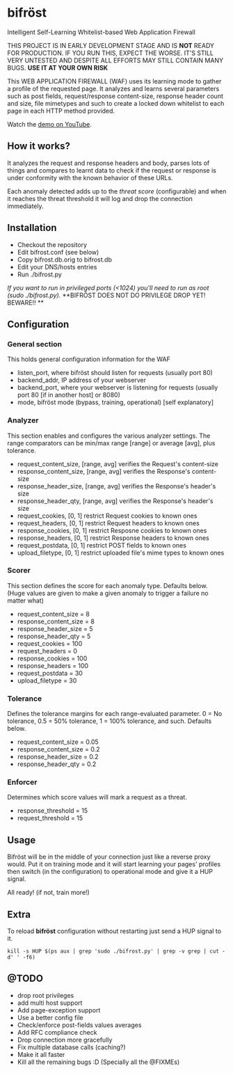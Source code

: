 # bifröst

Intelligent Self-Learning Whitelist-based Web Application Firewall

THIS PROJECT IS IN EARLY DEVELOPMENT STAGE AND IS **NOT** READY FOR PRODUCTION.
IF YOU RUN THIS, EXPECT THE WORSE. IT'S STILL VERY UNTESTED AND DESPITE ALL 
EFFORTS MAY STILL CONTAIN MANY BUGS. **USE IT AT YOUR OWN RISK**

This WEB APPLICATION FIREWALL (WAF) uses its learning mode to gather a profile of the requested page. It analyzes and learns several parameters such as post fields, request/response content-size, response header count and size, file mimetypes and such to create a locked down whitelist to each page in each HTTP method provided.

Watch the [demo on YouTube](https://www.youtube.com/watch?v=qjzeJbAGgBo).

## How it works?
It analyzes the request and response headers and body, parses lots of things and compares to learnt data to check if the request or response is under conformity with the known behavior of these URLs.

Each anomaly detected adds up to the *threat score* (configurable) and when it reaches the threat threshold it will log and drop the connection immediately.

## Installation

* Checkout the repository
* Edit bifrost.conf (see below)
* Copy bifrost.db.orig to bifrost.db
* Edit your DNS/hosts entries
* Run ./bifrost.py 

*If you want to run in privileged ports (<1024) you'll need to run as root (sudo ./bifrost.py).*
**BIFRÖST DOES NOT DO PRIVILEGE DROP YET! BEWARE!! **

## Configuration
### General section
This holds general configuration information for the WAF

* listen_port, where bifröst should listen for requests (usually port 80)
* backend_addr, IP address of your webserver
* backend_port, where your webserver is listening for requests (usually port 80 [if in another host] or 8080)
* mode, bifröst mode (bypass, training, operational) [self explanatory]

### Analyzer
This section enables and configures the various analyzer settings.
The range comparators can be min/max range [range] or average [avg], plus tolerance.

* request\_content\_size, [range, avg] verifies the Request's content-size 
* response\_content\_size, [range, avg] verifies the Response's content-size 
* response\_header\_size, [range, avg] verifies the Response's header's size
* response\_header\_qty, [range, avg] verifies the Response's header's size
* request_cookies, [0, 1] restrict Request cookies to known ones
* request_headers, [0, 1] restrict Request headers to known ones
* response_cookies, [0, 1] restrict Resposne cookies to known ones
* response_headers, [0, 1] restrict Response headers to known ones
* request_postdata, [0, 1] restrict POST fields to known ones
* upload_filetype, [0, 1] restrict uploaded file's mime types to known ones

### Scorer
This section defines the score for each anomaly type. Defaults below. (Huge values are given to make a given anomaly to trigger a failure no matter what)

* request\_content\_size = 8
* response\_content\_size = 8
* response\_header\_size = 5
* response\_header\_qty = 5
* request_cookies = 100
* request_headers = 0
* response_cookies = 100
* response_headers = 100
* request_postdata = 30
* upload_filetype = 30

### Tolerance
Defines the tolerance margins for each range-evaluated parameter. 0 = No tolerance, 0.5 = 50% tolerance, 1 = 100% tolerance, and such. Defaults below.

* request_content_size = 0.05
* response_content_size = 0.2
* response_header_size = 0.2
* response_header_qty = 0.2

### Enforcer
Determines which score values will mark a request as a threat.

* response_threshold = 15
* request_threshold = 15

## Usage

Bifröst will be in the middle of your connection just like a reverse proxy would. Put it on training mode and it will start learning your pages' profiles then switch (in the configuration) to operational mode and give it a HUP signal.

All ready! (if not, train more!)

## Extra
To reload **bifröst** configuration without restarting just send a HUP signal to it.

    kill -s HUP $(ps aux | grep 'sudo ./bifrost.py' | grep -v grep | cut -d' ' -f6)

## @TODO

* drop root privileges
* add multi host support
* Add page-exception support
* Use a better config file
* Check/enforce post-fields values averages
* Add RFC compliance check
* Drop connection more gracefully
* Fix multiple database calls (caching?)
* Make it all faster
* Kill all the remaining bugs :D (Specially all the @FIXMEs)
